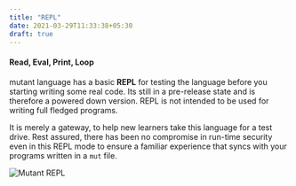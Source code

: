 ```yaml
---
title: "REPL"
date: 2021-03-29T11:33:38+05:30
draft: true
---
```


#### Read, Eval, Print, Loop
mutant language has a basic **REPL** for testing the language before you starting writing some real code. Its still in a pre-release state and is therefore a powered down version. REPL is not intended to be used for writing full fledged programs.

It is merely a gateway, to help new learners take this language for a test drive. Rest assured, there has been no compromise in run-time security even in this REPL mode to ensure a familiar experience that syncs with your programs written in a `mut` file.

![Mutant REPL](/images/repl.png)